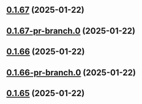 ## [0.1.67](https://github.com/latha-414/AWS-CICD-web-app/compare/v0.1.67-pr-branch.0...v0.1.67) (2025-01-22)



## [0.1.67-pr-branch.0](https://github.com/latha-414/AWS-CICD-web-app/compare/v0.1.66...v0.1.67-pr-branch.0) (2025-01-22)



## [0.1.66](https://github.com/latha-414/AWS-CICD-web-app/compare/v0.1.66-pr-branch.0...v0.1.66) (2025-01-22)



## [0.1.66-pr-branch.0](https://github.com/latha-414/AWS-CICD-web-app/compare/v0.1.65...v0.1.66-pr-branch.0) (2025-01-22)



## [0.1.65](https://github.com/latha-414/AWS-CICD-web-app/compare/v0.1.65-pr-branch.0...v0.1.65) (2025-01-22)



